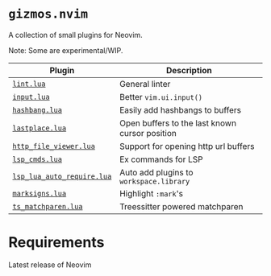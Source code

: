 # `gizmos.nvim`

A collection of small plugins for Neovim.

Note: Some are experimental/WIP.

| Plugin                       | Description |
|------------------------------|-------------|
| [`lint.lua`]                 | General linter |
| [`input.lua`]                | Better `vim.ui.input()` |
| [`hashbang.lua`]             | Easily add hashbangs to buffers |
| [`lastplace.lua`]            | Open buffers to the last known cursor position |
| [`http_file_viewer.lua`]     | Support for opening http url buffers |
| [`lsp_cmds.lua`]             | Ex commands for LSP |
| [`lsp_lua_auto_require.lua`] | Auto add plugins to `workspace.library` |
| [`marksigns.lua`]            | Highlight `:mark`'s |
| [`ts_matchparen.lua`]        | Treessitter powered matchparen |

# Requirements

Latest release of Neovim

<!-- links -->
[`lint.lua`]: doc/lint.md
[`input.lua`]: doc/input.md
[`hashbang.lua`]: doc/hashbang.md
[`lastplace.lua`]: doc/lastplace.md
[`http_file_viewer.lua`]: doc/http_file_viewer.md
[`lsp_cmds.lua`]: doc/lsp_cmds.md
[`lsp_lua_auto_require.lua`]: doc/lsp_lua_auto_require.md
[`marksigns.lua`]: doc/marksigns.md
[`ts_matchparen.lua`]: doc/ts_matchparen.md
